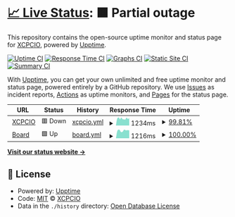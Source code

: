 # [📈 Live Status](https://uptime.xcpcio.com): <!--live status--> **🟧 Partial outage**

This repository contains the open-source uptime monitor and status page for [XCPCIO](https://xcpcio.com), powered by [Upptime](https://github.com/upptime/upptime).

[![Uptime CI](https://github.com/koj-co/upptime/workflows/Uptime%20CI/badge.svg)](https://github.com/koj-co/upptime/actions?query=workflow%3A%22Uptime+CI%22)
[![Response Time CI](https://github.com/koj-co/upptime/workflows/Response%20Time%20CI/badge.svg)](https://github.com/koj-co/upptime/actions?query=workflow%3A%22Response+Time+CI%22)
[![Graphs CI](https://github.com/koj-co/upptime/workflows/Graphs%20CI/badge.svg)](https://github.com/koj-co/upptime/actions?query=workflow%3A%22Graphs+CI%22)
[![Static Site CI](https://github.com/koj-co/upptime/workflows/Static%20Site%20CI/badge.svg)](https://github.com/koj-co/upptime/actions?query=workflow%3A%22Static+Site+CI%22)
[![Summary CI](https://github.com/koj-co/upptime/workflows/Summary%20CI/badge.svg)](https://github.com/koj-co/upptime/actions?query=workflow%3A%22Summary+CI%22)

With [Upptime](https://upptime.js.org), you can get your own unlimited and free uptime monitor and status page, powered entirely by a GitHub repository. We use [Issues](https://github.com/XCPCIO/uptime/issues) as incident reports, [Actions](https://github.com/XCPCIO/uptime/actions) as uptime monitors, and [Pages](https://uptime.xcpcio.com) for the status page.

<!--start: status pages-->
<!-- This summary is generated by Upptime (https://github.com/upptime/upptime) -->
<!-- Do not edit this manually, your changes will be overwritten -->
<!-- prettier-ignore -->
| URL | Status | History | Response Time | Uptime |
| --- | ------ | ------- | ------------- | ------ |
| <img alt="" src="https://icons.duckduckgo.com/ip3/xcpcio.com.ico" height="13"> [XCPCIO](https://xcpcio.com) | 🟥 Down | [xcpcio.yml](https://github.com/xcpcio/xcpcio.uptime/commits/HEAD/history/xcpcio.yml) | <details><summary><img alt="Response time graph" src="./graphs/xcpcio/response-time-week.png" height="20"> 1234ms</summary><br><a href="https://uptime.xcpcio.com/history/xcpcio"><img alt="Response time 1214" src="https://img.shields.io/endpoint?url=https%3A%2F%2Fraw.githubusercontent.com%2Fxcpcio%2Fxcpcio.uptime%2FHEAD%2Fapi%2Fxcpcio%2Fresponse-time.json"></a><br><a href="https://uptime.xcpcio.com/history/xcpcio"><img alt="24-hour response time 1310" src="https://img.shields.io/endpoint?url=https%3A%2F%2Fraw.githubusercontent.com%2Fxcpcio%2Fxcpcio.uptime%2FHEAD%2Fapi%2Fxcpcio%2Fresponse-time-day.json"></a><br><a href="https://uptime.xcpcio.com/history/xcpcio"><img alt="7-day response time 1234" src="https://img.shields.io/endpoint?url=https%3A%2F%2Fraw.githubusercontent.com%2Fxcpcio%2Fxcpcio.uptime%2FHEAD%2Fapi%2Fxcpcio%2Fresponse-time-week.json"></a><br><a href="https://uptime.xcpcio.com/history/xcpcio"><img alt="30-day response time 1243" src="https://img.shields.io/endpoint?url=https%3A%2F%2Fraw.githubusercontent.com%2Fxcpcio%2Fxcpcio.uptime%2FHEAD%2Fapi%2Fxcpcio%2Fresponse-time-month.json"></a><br><a href="https://uptime.xcpcio.com/history/xcpcio"><img alt="1-year response time 1213" src="https://img.shields.io/endpoint?url=https%3A%2F%2Fraw.githubusercontent.com%2Fxcpcio%2Fxcpcio.uptime%2FHEAD%2Fapi%2Fxcpcio%2Fresponse-time-year.json"></a></details> | <details><summary><a href="https://uptime.xcpcio.com/history/xcpcio">99.81%</a></summary><a href="https://uptime.xcpcio.com/history/xcpcio"><img alt="All-time uptime 99.74%" src="https://img.shields.io/endpoint?url=https%3A%2F%2Fraw.githubusercontent.com%2Fxcpcio%2Fxcpcio.uptime%2FHEAD%2Fapi%2Fxcpcio%2Fuptime.json"></a><br><a href="https://uptime.xcpcio.com/history/xcpcio"><img alt="24-hour uptime 99.99%" src="https://img.shields.io/endpoint?url=https%3A%2F%2Fraw.githubusercontent.com%2Fxcpcio%2Fxcpcio.uptime%2FHEAD%2Fapi%2Fxcpcio%2Fuptime-day.json"></a><br><a href="https://uptime.xcpcio.com/history/xcpcio"><img alt="7-day uptime 99.81%" src="https://img.shields.io/endpoint?url=https%3A%2F%2Fraw.githubusercontent.com%2Fxcpcio%2Fxcpcio.uptime%2FHEAD%2Fapi%2Fxcpcio%2Fuptime-week.json"></a><br><a href="https://uptime.xcpcio.com/history/xcpcio"><img alt="30-day uptime 99.96%" src="https://img.shields.io/endpoint?url=https%3A%2F%2Fraw.githubusercontent.com%2Fxcpcio%2Fxcpcio.uptime%2FHEAD%2Fapi%2Fxcpcio%2Fuptime-month.json"></a><br><a href="https://uptime.xcpcio.com/history/xcpcio"><img alt="1-year uptime 99.98%" src="https://img.shields.io/endpoint?url=https%3A%2F%2Fraw.githubusercontent.com%2Fxcpcio%2Fxcpcio.uptime%2FHEAD%2Fapi%2Fxcpcio%2Fuptime-year.json"></a></details>
| <img alt="" src="https://icons.duckduckgo.com/ip3/board.xcpcio.com.ico" height="13"> [Board](https://board.xcpcio.com) | 🟩 Up | [board.yml](https://github.com/xcpcio/xcpcio.uptime/commits/HEAD/history/board.yml) | <details><summary><img alt="Response time graph" src="./graphs/board/response-time-week.png" height="20"> 1216ms</summary><br><a href="https://uptime.xcpcio.com/history/board"><img alt="Response time 1204" src="https://img.shields.io/endpoint?url=https%3A%2F%2Fraw.githubusercontent.com%2Fxcpcio%2Fxcpcio.uptime%2FHEAD%2Fapi%2Fboard%2Fresponse-time.json"></a><br><a href="https://uptime.xcpcio.com/history/board"><img alt="24-hour response time 1262" src="https://img.shields.io/endpoint?url=https%3A%2F%2Fraw.githubusercontent.com%2Fxcpcio%2Fxcpcio.uptime%2FHEAD%2Fapi%2Fboard%2Fresponse-time-day.json"></a><br><a href="https://uptime.xcpcio.com/history/board"><img alt="7-day response time 1216" src="https://img.shields.io/endpoint?url=https%3A%2F%2Fraw.githubusercontent.com%2Fxcpcio%2Fxcpcio.uptime%2FHEAD%2Fapi%2Fboard%2Fresponse-time-week.json"></a><br><a href="https://uptime.xcpcio.com/history/board"><img alt="30-day response time 1249" src="https://img.shields.io/endpoint?url=https%3A%2F%2Fraw.githubusercontent.com%2Fxcpcio%2Fxcpcio.uptime%2FHEAD%2Fapi%2Fboard%2Fresponse-time-month.json"></a><br><a href="https://uptime.xcpcio.com/history/board"><img alt="1-year response time 1226" src="https://img.shields.io/endpoint?url=https%3A%2F%2Fraw.githubusercontent.com%2Fxcpcio%2Fxcpcio.uptime%2FHEAD%2Fapi%2Fboard%2Fresponse-time-year.json"></a></details> | <details><summary><a href="https://uptime.xcpcio.com/history/board">100.00%</a></summary><a href="https://uptime.xcpcio.com/history/board"><img alt="All-time uptime 99.75%" src="https://img.shields.io/endpoint?url=https%3A%2F%2Fraw.githubusercontent.com%2Fxcpcio%2Fxcpcio.uptime%2FHEAD%2Fapi%2Fboard%2Fuptime.json"></a><br><a href="https://uptime.xcpcio.com/history/board"><img alt="24-hour uptime 100.00%" src="https://img.shields.io/endpoint?url=https%3A%2F%2Fraw.githubusercontent.com%2Fxcpcio%2Fxcpcio.uptime%2FHEAD%2Fapi%2Fboard%2Fuptime-day.json"></a><br><a href="https://uptime.xcpcio.com/history/board"><img alt="7-day uptime 100.00%" src="https://img.shields.io/endpoint?url=https%3A%2F%2Fraw.githubusercontent.com%2Fxcpcio%2Fxcpcio.uptime%2FHEAD%2Fapi%2Fboard%2Fuptime-week.json"></a><br><a href="https://uptime.xcpcio.com/history/board"><img alt="30-day uptime 99.96%" src="https://img.shields.io/endpoint?url=https%3A%2F%2Fraw.githubusercontent.com%2Fxcpcio%2Fxcpcio.uptime%2FHEAD%2Fapi%2Fboard%2Fuptime-month.json"></a><br><a href="https://uptime.xcpcio.com/history/board"><img alt="1-year uptime 99.98%" src="https://img.shields.io/endpoint?url=https%3A%2F%2Fraw.githubusercontent.com%2Fxcpcio%2Fxcpcio.uptime%2FHEAD%2Fapi%2Fboard%2Fuptime-year.json"></a></details>

<!--end: status pages-->

[**Visit our status website →**](https://uptime.xcpcio.com)

## 📄 License

- Powered by: [Upptime](https://github.com/upptime/upptime)
- Code: [MIT](./LICENSE) © [XCPCIO](https://xcpcio.com)
- Data in the `./history` directory: [Open Database License](https://opendatacommons.org/licenses/odbl/1-0/)
